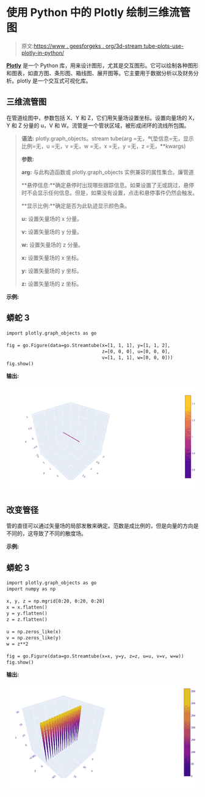 # 使用 Python 中的 Plotly 绘制三维流管图

> 原文:[https://www . geesforgeks . org/3d-stream tube-plots-use-plotly-in-python/](https://www.geeksforgeeks.org/3d-streamtube-plots-using-plotly-in-python/)

[**Plotly**](https://www.geeksforgeeks.org/getting-started-with-plotly-python/) 是一个 Python 库，用来设计图形，尤其是交互图形。它可以绘制各种图形和图表，如直方图、条形图、箱线图、展开图等。它主要用于数据分析以及财务分析。plotly 是一个交互式可视化库。

## 三维流管图

在管道绘图中，参数包括 X、Y 和 Z，它们用矢量场设置坐标。设置向量场的 X，Y 和 Z 分量的 u，V 和 W。流管是一个管状区域，被形成闭环的流线所包围。

> **语法:** plotly.graph_objects。stream tube(arg =无，气垫信息=无，显示比例=无，u =无，v =无，w =无，x =无，y =无，z =无，**kwargs)
> 
> **参数:**
> 
> **arg:** 与此构造函数或 plotly.graph_objects 实例兼容的属性集合。廉管道
> 
> **悬停信息:**确定悬停时出现哪些跟踪信息。如果设置了无或跳过，悬停时不会显示任何信息。但是，如果没有设置，点击和悬停事件仍然会触发。
> 
> **显示比例:**确定是否为此轨迹显示颜色条。
> 
> **u:** 设置矢量场的 x 分量。
> 
> **v:** 设置矢量场的 y 分量。
> 
> **w:** 设置矢量场的 z 分量。
> 
> **x:** 设置矢量场的 x 坐标。
> 
> **y:** 设置矢量场的 y 坐标。
> 
> **z:** 设置矢量场的 z 坐标。

**示例:**

## 蟒蛇 3

```
import plotly.graph_objects as go

fig = go.Figure(data=go.Streamtube(x=[1, 1, 1], y=[1, 1, 2],
                                   z=[0, 0, 0], u=[0, 0, 0], 
                                   v=[1, 1, 1], w=[0, 0, 0]))
fig.show()
```

**输出:**

![](img/9e53b3443cf53c1073c18a4e193ae4f7.png)

## 改变管径

管的直径可以通过矢量场的局部发散来确定。范数是成比例的，但是向量的方向是不同的，这导致了不同的散度场。

**示例:**

## 蟒蛇 3

```
import plotly.graph_objects as go
import numpy as np

x, y, z = np.mgrid[0:20, 0:20, 0:20]
x = x.flatten()
y = y.flatten()
z = z.flatten()

u = np.zeros_like(x)
v = np.zeros_like(y)
w = z**2

fig = go.Figure(data=go.Streamtube(x=x, y=y, z=z, u=u, v=v, w=w))
fig.show()
```

**输出:**

![](img/f463aa9b194a7363359616428ea890d1.png)